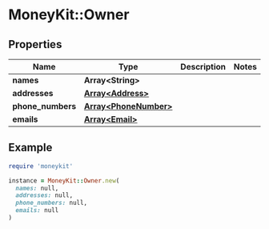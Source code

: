 # MoneyKit::Owner

## Properties

| Name | Type | Description | Notes |
| ---- | ---- | ----------- | ----- |
| **names** | **Array&lt;String&gt;** |  |  |
| **addresses** | [**Array&lt;Address&gt;**](Address.md) |  |  |
| **phone_numbers** | [**Array&lt;PhoneNumber&gt;**](PhoneNumber.md) |  |  |
| **emails** | [**Array&lt;Email&gt;**](Email.md) |  |  |

## Example

```ruby
require 'moneykit'

instance = MoneyKit::Owner.new(
  names: null,
  addresses: null,
  phone_numbers: null,
  emails: null
)
```

